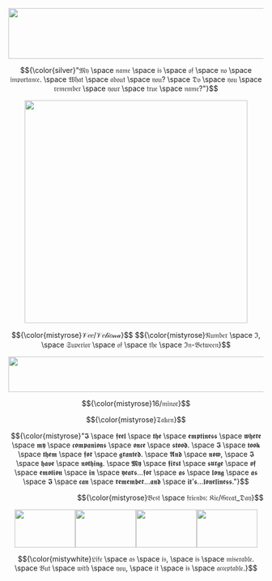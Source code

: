 <p align="center"> <img width="1000" height="100" src="https://64.media.tumblr.com/de4c4f156e7d46e90e57aaf2190e6fa8/794d1ba06cddd4cf-88/s400x600/f85082814af1635dd6f104bc99ebf3e6192a0e7e.pnj"> </p>
<p align="center"> $${\color{silver}"𝔐𝔶 \space 𝔫𝔞𝔪𝔢 \space 𝔦𝔰 \space 𝔬𝔣 \space 𝔫𝔬 \space 𝔦𝔪𝔭𝔬𝔯𝔱𝔞𝔫𝔠𝔢. \space 𝔚𝔥𝔞𝔱 \space 𝔞𝔟𝔬𝔲𝔱 \space 𝔶𝔬𝔲? \space 𝔇𝔬 \space 𝔶𝔬𝔲 \space 𝔯𝔢𝔪𝔢𝔪𝔟𝔢𝔯 \space 𝔶𝔬𝔲𝔯 \space 𝔱𝔯𝔲𝔢 \space 𝔫𝔞𝔪𝔢?"}$$
<p align="center"> <img width="440" height="440" src="https://media.discordapp.net/attachments/1030285206134992946/1365827670356660354/result_6.png?ex=680eb9a4&is=680d6824&hm=3c4b93f5ca82331affba39b4b0b9ea002640812fabc5a680021ac87ce7e0da24&=&format=webp&quality=lossless"> </p>
<p align= "center"> $${\color{mistyrose}𝒱𝑒𝑒/𝒱𝑒𝓁𝒾𝑜𝓃𝒶}$$
$${\color{mistyrose}𝔑𝔲𝔪𝔟𝔢𝔯 \space ℑ, \space 𝔖𝔲𝔭𝔢𝔯𝔦𝔬𝔯 \space 𝔬𝔣 \space 𝔱𝔥𝔢 \space ℑ𝔫-𝔅𝔢𝔱𝔴𝔢𝔢𝔫}$$
<p align="center"> <img width="900" height="70" src="https://64.media.tumblr.com/c4153c321a0f8afe0473bba118c568e8/49833ea7a3e178f3-5a/s400x600/5ab31e31b594b593c8e3a3929cd418aa5bc32e51.gifv"> </p>
<p align= "center"> $${\color{mistyrose}16/𝔪𝔦𝔫𝔬𝔯}$$
<p align= "center"> $${\color{mistyrose}𝔗𝔞𝔨𝔢𝔫}$$
<p align= "center"> $${\color{mistyrose}"𝕴 \space 𝖋𝖊𝖊𝖑 \space 𝖙𝖍𝖊 \space 𝖊𝖒𝖕𝖙𝖎𝖓𝖊𝖘𝖘 \space 𝖜𝖍𝖊𝖗𝖊 \space 𝖒𝖞 \space 𝖈𝖔𝖒𝖕𝖆𝖓𝖎𝖔𝖓𝖘 \space 𝖔𝖓𝖈𝖊 \space 𝖘𝖙𝖔𝖔𝖉. \space 𝕴 \space 𝖙𝖔𝖔𝖐 \space 𝖙𝖍𝖊𝖒 \space 𝖋𝖔𝖗 \space 𝖌𝖗𝖆𝖓𝖙𝖊𝖉. \space 𝕬𝖓𝖉 \space 𝖓𝖔𝖜, \space 𝕴 \space 𝖍𝖆𝖛𝖊 \space 𝖓𝖔𝖙𝖍𝖎𝖓𝖌. \space 𝕸𝖞 \space 𝖋𝖎𝖗𝖘𝖙 \space 𝖘𝖚𝖗𝖌𝖊 \space 𝖔𝖋 \space 𝖊𝖒𝖔𝖙𝖎𝖔𝖓 \space 𝖎𝖓 \space 𝖞𝖊𝖆𝖗𝖘...𝖋𝖔𝖗 \space 𝖆𝖘 \space 𝖑𝖔𝖓𝖌 \space 𝖆𝖘 \space 𝕴 \space 𝖈𝖆𝖓 \space 𝖗𝖊𝖒𝖊𝖒𝖇𝖊𝖗...𝖆𝖓𝖉 \space 𝖎𝖙'𝖘...𝖑𝖔𝖓𝖊𝖑𝖎𝖓𝖊𝖘𝖘."}$$
<p align= "right"> $${\color{mistyrose}𝔅𝔢𝔰𝔱 \space 𝔣𝔯𝔦𝔢𝔫𝔡𝔰: 𝔎𝔦𝔢/𝔊𝔯𝔢𝔞𝔱_𝔇𝔞𝔶}$$
<p align="center"> <img width="120" height="75" src="https://64.media.tumblr.com/51988c4913f8ee359dc919162c6bb975/473928ea48888009-50/s100x200/1f9afe4383ba4068201c09d4c00104f5fec3b658.gifv"><img width="120" height="75" src="https://64.media.tumblr.com/fa02b46b8b5500870223b2129d7218a9/473928ea48888009-8b/s100x200/2497b93bee99cd43c3e6de6886b7b3bc46bcced7.pnj"><img width="120" height="75" src="https://64.media.tumblr.com/8a85c6a9d9f3997f12f4f78a6377ae17/562bc653002dd72e-58/s100x200/8367a0d1ce3f52623983a7d6bc8fe3118195f9f3.gifv"><img width="120" height="75" src="https://64.media.tumblr.com/e36c103321c554e6817f31327eb37c06/e8c9a5af56d6e4bf-87/s100x200/873f15f748d01e2abf2bda1804cbd7f87fc95190.pnj">
<p align= "center"> $${\color{mistywhite}𝔏𝔦𝔣𝔢 \space 𝔞𝔰 \space 𝔦𝔰, \space 𝔦𝔰 \space 𝔪𝔦𝔰𝔢𝔯𝔞𝔟𝔩𝔢. \space 𝔅𝔲𝔱 \space 𝔴𝔦𝔱𝔥 \space 𝔶𝔬𝔲, \space 𝔦𝔱 \space 𝔦𝔰 \space 𝔞𝔠𝔠𝔢𝔭𝔱𝔞𝔟𝔩𝔢.}$$
